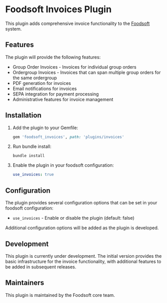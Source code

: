 # Foodsoft Invoices Plugin

This plugin adds comprehensive invoice functionality to the [Foodsoft](https://github.com/foodcoops/foodsoft) system.

## Features

The plugin will provide the following features:

- Group Order Invoices - Invoices for individual group orders
- Ordergroup Invoices - Invoices that can span multiple group orders for the same ordergroup
- PDF generation for invoices
- Email notifications for invoices
- SEPA integration for payment processing
- Administrative features for invoice management

## Installation

1. Add the plugin to your Gemfile:
   ```ruby
   gem 'foodsoft_invoices', path: 'plugins/invoices'
   ```

2. Run bundle install:
   ```
   bundle install
   ```

3. Enable the plugin in your foodsoft configuration:
   ```yml
   use_invoices: true
   ```

## Configuration

The plugin provides several configuration options that can be set in your foodsoft configuration:

- `use_invoices` - Enable or disable the plugin (default: false)

Additional configuration options will be added as the plugin is developed.

## Development

This plugin is currently under development. The initial version provides the basic infrastructure for the invoice functionality, with additional features to be added in subsequent releases.

## Maintainers

This plugin is maintained by the Foodsoft core team.